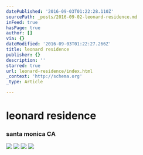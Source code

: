 ```yaml
---
datePublished: '2016-09-03T01:22:28.110Z'
sourcePath: _posts/2016-09-02-leonard-residence.md
inFeed: true
hasPage: true
author: []
via: {}
dateModified: '2016-09-03T01:22:27.266Z'
title: leonard residence
publisher: {}
description: ''
starred: true
url: leonard-residence/index.html
_context: 'http://schema.org'
_type: Article

---
```

# leonard residence

### santa monica CA
![](https://the-grid-user-content.s3-us-west-2.amazonaws.com/e8cd0d17-cbe1-4d0d-b3bf-3fd848736a43.gif)
![](https://the-grid-user-content.s3-us-west-2.amazonaws.com/70d1c096-fb09-4c79-8da2-caaefbc8bea5.jpg)
![](https://the-grid-user-content.s3-us-west-2.amazonaws.com/ae5dc65e-b289-44e8-ab01-d6285b09e1fe.jpg)
![](https://the-grid-user-content.s3-us-west-2.amazonaws.com/d251155d-c5f0-4fe4-aa51-c93e734f7e13.jpg)